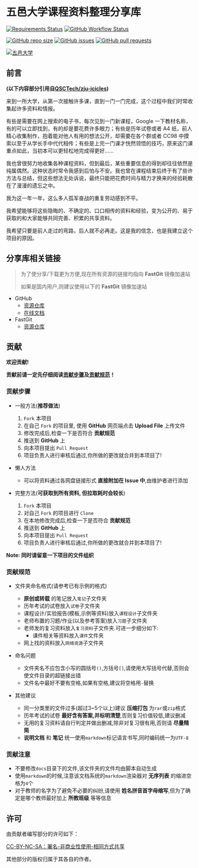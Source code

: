 # 五邑大学课程资料整理分享库

[![Requirements Status](https://requires.io/github/OpenWyu/wyu-courses-lib/requirements.svg?branch=master)](https://requires.io/github/OpenWyu/wyu-courses-lib/requirements/?branch=master)
[![GitHub Workflow Status](https://img.shields.io/github/workflow/status/OpenWyu/wyu-courses-lib/Deploy-mkdocs-gh-pages)](https://github.com/OpenWyu/wyu-courses-lib/actions)

[![GitHub repo size](https://img.shields.io/github/repo-size/OpenWyu/wyu-courses-lib)](https://github.com/OpenWyu/wyu-courses-lib)
[![GitHub issues](https://img.shields.io/github/issues/OpenWyu/wyu-courses-lib)](https://github.com/OpenWyu/wyu-courses-lib/issues)
[![GitHub pull requests](https://img.shields.io/github/issues-pr/OpenWyu/wyu-courses-lib)](https://github.com/OpenWyu/wyu-courses-lib/pulls)

[![五邑大学](https://raw.fastgit.org/LengSword/MyPicturesRepo/main/images/wuyi_university.png)](http://www.wyu.edu.cn)

## 前言

**(以下内容部分引用自[QSCTech/zju-icicles](https://github.com/QSCTech/zju-icicles))**

来到一所大学，从第一次接触许多课，直到一门一门完成，这个过程中我们时常收集起许多资料和情报。

有些是需要在网上搜索的电子书，每次见到一门新课程，Google 一下教材名称，有的可以立即找到，有的却是要花费许多眼力；有些是历年试卷或者 A4 纸，前人精心收集制作，抱着能对他人有用的想法公开，却需要在各个群或者 CC98 中摸索以至于从学长手中代代相传；有些是上完一门课才恍然领悟的技巧，原来这门课重点如此，当初本可以更轻松地完成得更好……

我也曾很努力地收集各种课程资料，但到最后，某些重要信息的得到却往往依然是纯属偶然。这种状态时常令我感到后怕与不安。我也曾在课程结束后终于有了些许方法与总结，但这些想法无处诉说，最终只能把花费时间与精力才换来的经验耗散在了漫漫的遗忘之中。

我为这一年一年，这么多人孤军奋战的重复劳动感到不平。

我希望能够将这些隐晦的、不确定的、口口相传的资料和经验，变为公开的、易于获取的和大家能够共同完善、积累的共享资料。

我希望只要是前人走过的弯路，后人就不必再走。这是我的信念，也是我建立这个项目的原因。

## 分享库相关链接

> 为了使分享/下载更为方便,现在所有资源的链接均指向 **FastGit** 镜像加速站
>
> 如果是国内用户,则建议使用以下的 **FastGit** 镜像加速站

- GitHub
    - [资源仓库](https://github.com/OpenWyu/wyu-courses-lib)
    - [在线文档](https://openwyu.github.io/wyu-courses-lib/)
- FastGit
    - [资源仓库](https://hub.fastgit.org/OpenWyu/wyu-courses-lib)

## 贡献

**欢迎贡献!**

**贡献前请一定先仔细阅读[贡献步骤](#贡献步骤)及[贡献规范](#贡献规范)！**

### 贡献步骤

- 一般方法(**推荐做法**)
    1. `Fork` 本项目
    2. 在自己 `Fork` 的项目里, 使用 **GitHub** 网页端点击 **Upload File** 上传文件
    3. 修改完成后,检查一下是否符合 **贡献规范**
    4. 推送到 **GitHub** 上
    5. 向本项目提出 `Pull Request`
    6. 项目负责人进行审核后通过,你所做的更改就合并到本项目了!

- 懒人方法
    - 可以将资料通过各网盘链接形式 **直接附加在 Issue 中**,由维护者进行添加

- 完整方法(**可获取到所有资料, 但拉取耗时会较长**)
    1. `Fork` 本项目
    2. 对自己 `Fork` 的项目进行 `Clone`
    3. 在本地修改完成后,检查一下是否符合 **贡献规范**
    4. 推送到 **GitHub** 上
    5. 向本项目提出 `Pull Request`
    6. 项目负责人进行审核后通过,你所做的更改就合并到本项目了!

**Note: 同时请留意一下项目的文件组织**

### 贡献规范

- 文件夹命名格式(请参考已有示例的格式)
    - **原创或转载** 的笔记放入`笔记`子文件夹
    - 历年考试的试卷放入`试卷`子文件夹
    - 课程设计/实验报告(模板,示例等资料)放入`课程设计`子文件夹
    - 老师布置的习题/作业(以及参考答案)放入`习题`子文件夹
    - 老师发的复习资料放入`复习资料`子文件夹.可进一步细分如下:
        - 课件相关等资料放入`课件`文件夹
    - 网上找的资料放入`网络资源`子文件夹

- 命名问题
    - 文件夹名不应包含小写的圆括号`()`,方括号`[]`,请使用大写括号代替,否则会使文件目录的超链接出错
    - 文件名中最好不要有空格,如果有空格,建议将空格用`-`替换

- 其他建议
    - 同一分类里的文件过多(超过3~5个以上)建议 **压缩打包** 为`rar`或`zip`格式
    - 历年考试的试卷 **最好含有答案,并标明清楚**,否则复习价值较低,建议删减
    - 无用的复习资料请自行判定并做出删减,除非对复习很有用,否则请 **尽量精简**
    - **说明文档** 和 **笔记** 统一使用`markdown`标记语言书写,同时编码统一为`UTF-8`

### 贡献注意

- 不要修改`docs`目录下的文件,该文件夹的文件均由脚本自动生成
- 使用`markdown`的时候,注意该文档系统的`markdown`渲染器对 **无序列表** 的缩进空格为`4`个
- 对于教师的名字为了避免不必要的纠纷,请使用 **姓名拼音首字母缩写**,但为了确定是哪个教师最好加上 **所教班级** 等等信息

## 许可

由贡献者编写部分的许可如下：

[CC-BY-NC-SA：署名-非商业性使用-相同方式共享](https://creativecommons.org/licenses/by-nc-sa/4.0/deed.zh)

其他部分的版权归属于其各自的作者。
